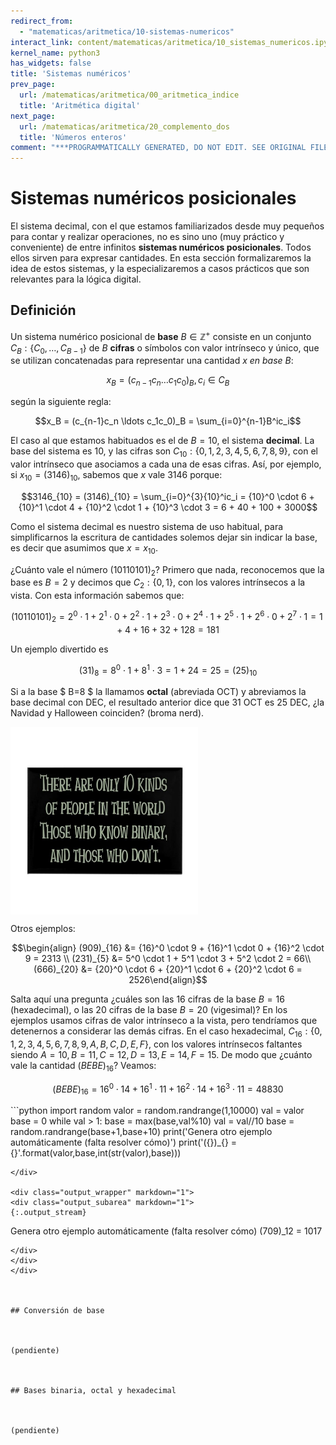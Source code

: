 ```yaml
---
redirect_from:
  - "matematicas/aritmetica/10-sistemas-numericos"
interact_link: content/matematicas/aritmetica/10_sistemas_numericos.ipynb
kernel_name: python3
has_widgets: false
title: 'Sistemas numéricos'
prev_page:
  url: /matematicas/aritmetica/00_aritmetica_indice
  title: 'Aritmética digital'
next_page:
  url: /matematicas/aritmetica/20_complemento_dos
  title: 'Números enteros'
comment: "***PROGRAMMATICALLY GENERATED, DO NOT EDIT. SEE ORIGINAL FILES IN /content***"
---
```



# **Sistemas numéricos posicionales**



El sistema decimal, con el que estamos familiarizados desde muy pequeños para contar y realizar operaciones, 
no es sino uno (muy práctico y conveniente) de entre infinitos **sistemas numéricos posicionales**. Todos ellos sirven para expresar cantidades. En esta sección formalizaremos la idea de estos sistemas, y la especializaremos a casos prácticos que son relevantes para la lógica digital.



## Definición



Un sistema numérico posicional de **base** $B \in \mathbb{Z}^+$ consiste en un conjunto $C_B: \{C_0,\ldots,C_{B-1}\}$ de $B$ **cifras** o símbolos con valor intrínseco y único, que se utilizan concatenadas para representar una cantidad $x$ _en base $B$_: 

$$x_B = (c_{n-1}c_n \ldots c_1c_0)_B, \, c_i \in C_B$$

según la siguiente regla: 
 
$$x_B = (c_{n-1}c_n \ldots c_1c_0)_B = \sum_{i=0}^{n-1}B^ic_i$$

El caso al que estamos habituados es el de $B=10$, el sistema **decimal**. La base del sistema es 10, y las cifras son $C_{10}:\{0,1,2,3,4,5,6,7,8,9\}$, con el valor intrínseco que asociamos a cada una de esas cifras. Así, por ejemplo, si $x_{10}=(3146)_{10}$, sabemos que $x$ vale 3146 porque:

$$3146_{10} = (3146)_{10} = \sum_{i=0}^{3}{10}^ic_i = {10}^0 \cdot 6 + {10}^1 \cdot 4 + {10}^2 \cdot 1 + {10}^3 \cdot 3 = 6 + 40 + 100 + 3000$$  

Como el sistema decimal es nuestro sistema de uso habitual, para simplificarnos la escritura de cantidades solemos dejar sin indicar la base, es decir que asumimos que $x = x_{10}$.

¿Cuánto vale el número $(10110101)_2$? Primero que nada, reconocemos que la base es $B=2$ y decimos que $C_2:\{0,1\}$, con los valores intrínsecos a la vista. Con esta información sabemos que:

$$(10110101)_2 = 2^0 \cdot 1 + 2^1 \cdot 0 + 2^2 \cdot 1 +2^3 \cdot 0 + 2^4 \cdot 1 + 2^5 \cdot 1 + 2^6 \cdot 0 + 2^7 \cdot 1 = 1+4+16+32+128=181$$

Un ejemplo divertido es 

$$ (31)_8 = 8^0 \cdot 1 + 8^1 \cdot 3 = 1 + 24 = 25 = (25)_{10} $$ 

Si a la base $ B=8 $ la llamamos **octal** (abreviada OCT) y abreviamos la base decimal con DEC, el resultado anterior dice que 31 OCT es 25 DEC, ¿la Navidad y Halloween coinciden? (broma nerd). 

<img src="./broma_binaria.jpg" alt="chiste de sistemas numéricos" align="center" width=300>

Otros ejemplos:

$$\begin{align} 
(909)_{16} &= {16}^0 \cdot 9 + {16}^1 \cdot 0 + {16}^2 \cdot 9 = 2313 \\ 
(231)_{5} &=  5^0 \cdot 1 + 5^1 \cdot 3 + 5^2 \cdot 2 = 66\\
(666)_{20} &= {20}^0 \cdot 6 + {20}^1 \cdot 6 + {20}^2 \cdot 6 = 2526\end{align}$$  

Salta aquí una pregunta ¿cuáles son las 16 cifras de la base $B=16$ (hexadecimal), o las 20 cifras de la base $B=20$ (vigesimal)? En los ejemplos usamos cifras de valor intrínseco a la vista, pero tendríamos que detenernos a considerar las demás cifras. En el caso hexadecimal, $C_{16}:\{0,1,2,3,4,5,6,7,8,9,A,B,C,D,E,F\}$, con los valores intrínsecos faltantes siendo $A=10,B=11,C=12,D=13,E=14,F=15$. De modo que ¿cuánto vale la cantidad $(BEBE)_{16}$? Veamos:

$$ (BEBE)_{16} = {16}^0 \cdot 14 + {16}^1 \cdot 11 + {16}^2 \cdot 14 + {16}^3 \cdot 11  = 48830$$



<div markdown="1" class="cell code_cell">
<div class="input_area hidecode" markdown="1">
```python
import random
valor = random.randrange(1,10000)
val = valor
base = 0
while val > 1:
    base = max(base,val%10)
    val = val//10
base = random.randrange(base+1,base+10)
print('Genera otro ejemplo automáticamente (falta resolver cómo)')
print('({})_{} = {}'.format(valor,base,int(str(valor),base)))

```
</div>

<div class="output_wrapper" markdown="1">
<div class="output_subarea" markdown="1">
{:.output_stream}
```
Genera otro ejemplo automáticamente (falta resolver cómo)
(709)_12 = 1017
```
</div>
</div>
</div>



## Conversión de base



(pendiente)



## Bases binaria, octal y hexadecimal



(pendiente)

